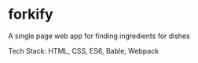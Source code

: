 # forkify
A single page web app for finding ingredients for dishes

Tech Stack: 
    HTML, CSS, ES6, Bable, Webpack
